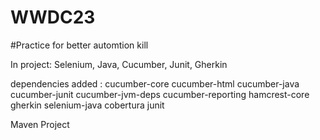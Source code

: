 # WWDC23

#Practice for better automtion kill

In project: Selenium, Java, Cucumber, Junit, Gherkin

dependencies added : 
cucumber-core 
cucumber-html 
cucumber-java 
cucumber-junit 
cucumber-jvm-deps 
cucumber-reporting 
hamcrest-core 
gherkin 
selenium-java 
cobertura 
junit

Maven Project
